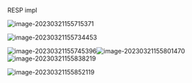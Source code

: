 RESP impl

![image-20230321155715371](C:\Users\Axzed\AppData\Roaming\Typora\typora-user-images\image-20230321155715371.png)

![image-20230321155734453](C:\Users\Axzed\AppData\Roaming\Typora\typora-user-images\image-20230321155734453.png)

![image-20230321155745396](C:\Users\Axzed\AppData\Roaming\Typora\typora-user-images\image-20230321155745396.png)![image-20230321155801470](C:\Users\Axzed\AppData\Roaming\Typora\typora-user-images\image-20230321155801470.png)![image-20230321155838219](C:\Users\Axzed\AppData\Roaming\Typora\typora-user-images\image-20230321155838219.png)

![image-20230321155852119](C:\Users\Axzed\AppData\Roaming\Typora\typora-user-images\image-20230321155852119.png)